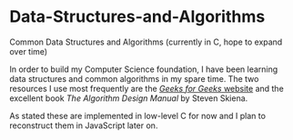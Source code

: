 # Data-Structures-and-Algorithms
Common Data Structures and Algorithms (currently in C, hope to expand over time)

In order to build my Computer Science foundation, I have been learning data structures and common algorithms in my spare time.
The two resources I use most frequently are the [*Geeks for Geeks* website](http://www.geeksforgeeks.org/)  and the excellent book *The Algorithm Design Manual* by Steven Skiena.

As stated these are implemented in low-level C for now and I plan to reconstruct them in JavaScript later on.
